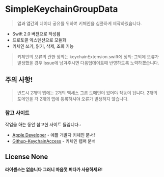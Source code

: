 # SimpleKeychainGroupData

>앱과 앱간의 데이터 공유를 위하여 키체인을 심플하게 제작하였습니다.

  - Swift 2.0 버전으로 작성됨
  - 프로토콜 익스텐션으로 모듈화
  - 키체인 쓰기, 읽기, 삭제, 조회 기능

>키체인의 오류의 관한 정의는 keychainExtension.swift에 정의: 그외에 오류가 발생했을 경우 Issue에 남겨주시면 다음업데이트때 반영하도록 노력하겠습니다.

## 주의 사항!
> 반드시 2개의 앱에는 2개의 엑세스 그룹 도메인이 있어야 작동이 됩니다.
> 2개의 도메인을 각 2개의 앱에 등록하셔야 오류가 발생하지 않습니다.

### 참고 사이트

작업을 하는 동안 참고한 사이트 들입니다.:

* [Apple Developer] - 에플 개발자 키체인 문서!
* [Githup-KeychainAccess] - 키체인 렙퍼 분석

License None
----

**라이센스는 없습니다 그러니 마음껏 퍼다가 사용하세요!**


   [Apple Developer]: <https://developer.apple.com/library/ios/documentation/Security/Reference/keychainservices/>
   [Githup-KeychainAccess]: <https://github.com/kishikawakatsumi/KeychainAccess>

